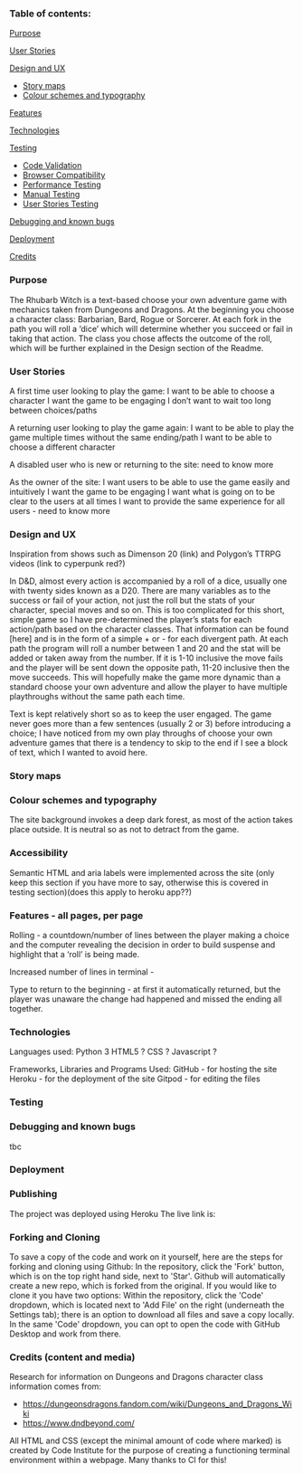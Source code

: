 ### Table of contents:

[Purpose](#purpose)

[User Stories](#user-stories) 

[Design and UX](#design-and-ux) 
* [Story maps](#story-maps)
* [Colour schemes and typography](#colour-schemes-and-typography)

[Features](#features)

[Technologies](#technologies)

[Testing ](#testing)
* [Code Validation](#code-validation)
* [Browser Compatibility](#browser-compatibility)
* [Performance Testing](#performance-testing)
* [Manual Testing](#manual-testing)
* [User Stories Testing](#user-stories-testing)

[Debugging and known bugs](#debugging-and-known-bugs)

[Deployment](#deployment)

[Credits](#credits)

### Purpose

The Rhubarb Witch is a text-based choose your own adventure game with mechanics taken from Dungeons and Dragons. At the beginning you choose a character class: Barbarian, Bard, Rogue or Sorcerer. At each fork in the path you will roll a ‘dice’ which will determine whether you succeed or fail in taking that action. The class you chose affects the outcome of the roll, which will be further explained in the Design section of the Readme.

### User Stories

A first time user looking to play the game:
I want to be able to choose a character
I want the game to be engaging
I don’t want to wait too long between choices/paths

A returning user looking to play the game again:
I want to be able to play the game multiple times without the same ending/path
I want to be able to choose a different character

A disabled user who is new or returning to the site:
need to know more

As the owner of the site:
I want users to be able to use the game easily and intuitively
I want the game to be engaging
I want what is going on to be clear to the users at all times
I want to provide the same experience for all users - need to know more

### Design and UX

Inspiration from shows such as Dimenson 20 (link) and Polygon’s TTRPG videos (link to cyperpunk red?)

In D&D, almost every action is accompanied by a roll of a dice, usually one with twenty sides known as a D20. There are many variables as to the success or fail of your action, not just the roll but the stats of your character, special moves and so on. This is too complicated for this short, simple game so I have pre-determined the player’s stats for each action/path based on the character classes. That information can be found [here] and is in the form of a simple + or - for each divergent path. At each path the program will roll a number between 1 and 20 and the stat will be added or taken away from the number. If it is 1-10 inclusive the move fails and the player will be sent down the opposite path, 11-20 inclusive then the move succeeds. This will hopefully make the game more dynamic than a standard choose your own adventure and allow the player to have multiple playthroughs without the same path each time.

Text is kept relatively short so as to keep the user engaged. The game never goes more than a few sentences (usually 2 or 3) before introducing a choice; I have noticed from my own play throughs of choose your own adventure games that there is a tendency to skip to the end if I see a block of text, which I wanted to avoid here.

### Story maps

### Colour schemes and typography


The site background invokes a deep dark forest, as most of the action takes place outside. It is neutral so as not to detract from the game.

### Accessibility
Semantic HTML and aria labels were implemented across the site (only keep this section if you have more to say, otherwise this is covered in testing section)(does this apply to heroku app??)

### Features - all pages, per page


Rolling - a countdown/number of lines between the player making a choice and the computer revealing the decision in order to build suspense and highlight that a ‘roll’ is being made. 

Increased number of lines in terminal - 

Type to return to the beginning - at first it automatically returned, but the player was unaware the change had happened and missed the ending all together. 

### Technologies
Languages used:
Python 3
HTML5 ?
CSS ?
Javascript ?

Frameworks, Libraries and Programs Used:
GitHub - for hosting the site
Heroku - for the deployment of the site
Gitpod - for editing the files

### Testing 



### Debugging and known bugs
tbc
### Deployment
### Publishing
The project was deployed using Heroku
The live link is: 
### Forking and Cloning
To save a copy of the code and work on it yourself, here are the steps for forking and cloning using Github:
In the repository, click the 'Fork' button, which is on the top right hand side, next to 'Star'.
Github will automatically create a new repo, which is forked from the original. If you would like to clone it you have two options:
Within the repository, click the 'Code' dropdown, which is located next to 'Add File' on the right (underneath the Settings tab); there is an option to download all files and save a copy locally.
In the same 'Code' dropdown, you can opt to open the code with GitHub Desktop and work from there.

### Credits (content and media)
Research for information on Dungeons and Dragons character class information comes from:
 - https://dungeonsdragons.fandom.com/wiki/Dungeons_and_Dragons_Wiki 
 - https://www.dndbeyond.com/

All HTML and CSS (except the minimal amount of code where marked) is created by Code Institute for the purpose of creating a functioning terminal environment within a webpage. Many thanks to CI for this!
